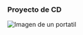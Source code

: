 ### Proyecto de CD
![Imagen de un portatil](https://img2.freepng.es/20180320/jwq/kisspng-laptop-macbook-pro-computer-icons-handheld-devices-laptop-icon-png-5ab087d3e66038.5133156815215185479436.jpg)
